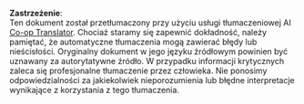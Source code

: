 <!--
CO_OP_TRANSLATOR_METADATA:
{
  "original_hash": "bdb0a92e5a437d5fa985a6863f4a836c",
  "translation_date": "2025-03-26T19:24:27+00:00",
  "source_file": "08-multi-agent\\README.md",
  "language_code": "pl"
}
-->


**Zastrzeżenie**:  
Ten dokument został przetłumaczony przy użyciu usługi tłumaczeniowej AI [Co-op Translator](https://github.com/Azure/co-op-translator). Chociaż staramy się zapewnić dokładność, należy pamiętać, że automatyczne tłumaczenia mogą zawierać błędy lub nieścisłości. Oryginalny dokument w jego języku źródłowym powinien być uznawany za autorytatywne źródło. W przypadku informacji krytycznych zaleca się profesjonalne tłumaczenie przez człowieka. Nie ponosimy odpowiedzialności za jakiekolwiek nieporozumienia lub błędne interpretacje wynikające z korzystania z tego tłumaczenia.